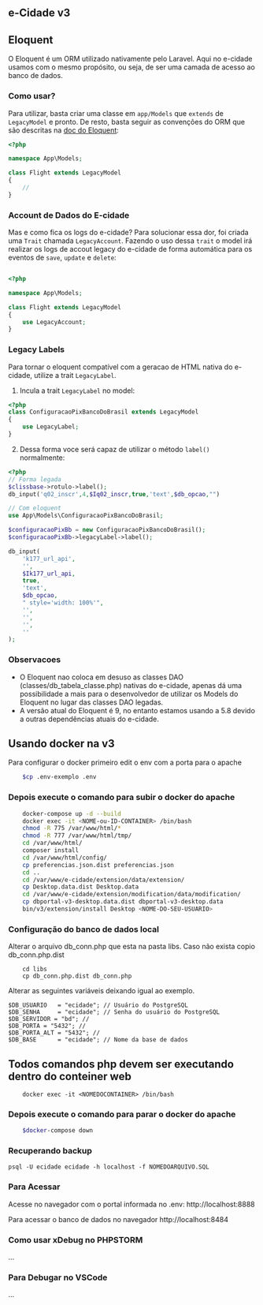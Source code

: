 ## e-Cidade v3
## Eloquent
O Eloquent é um ORM utilizado nativamente pelo Laravel. Aqui no e-cidade usamos com o mesmo propósito, ou seja, de ser uma camada de acesso ao banco de dados.
### Como usar?

Para utilizar, basta criar uma classe em `app/Models` que `extends` de `LegacyModel` e pronto. De resto, basta seguir as convenções do ORM que são descritas na [doc do Eloquent](https://laravel.com/docs/5.8/eloquent):

```php
<?php

namespace App\Models;

class Flight extends LegacyModel
{
    //
}

```

### Account de Dados do E-cidade
Mas e como fica os logs do e-cidade? Para solucionar essa dor, foi criada uma `Trait` chamada `LegacyAccount`. Fazendo o uso dessa `trait` o model irá realizar os logs de accout legacy do e-cidade de forma automática para os eventos de `save`, `update` e `delete`:

```php

<?php

namespace App\Models;

class Flight extends LegacyModel
{
    use LegacyAccount;
}
```

### Legacy Labels
Para tornar o eloquent compatível com a geracao de HTML nativa do e-cidade, utilize a trait `LegacyLabel`.

1. Incula a trait `LegacyLabel` no model:

```php
<?php
class ConfiguracaoPixBancoDoBrasil extends LegacyModel
{
    use LegacyLabel;
}
```
2. Dessa forma voce será capaz de utilizar o método `label()` normalmente:

```php
<?php
// Forma legada
$clissbase->rotulo->label();
db_input('q02_inscr',4,$Iq02_inscr,true,'text',$db_opcao,"")

// Com eloquent
use App\Models\ConfiguracaoPixBancoDoBrasil;

$configuracaoPixBb = new ConfiguracaoPixBancoDoBrasil();
$configuracaoPixBb->legacyLabel->label();

db_input(
    'k177_url_api',
    '',
    $Ik177_url_api,
    true,
    'text',
    $db_opcao,
    " style='width: 100%'",
    '',
    '',
    '',
    ''
);
```

### Observacoes
- O Eloquent nao coloca em desuso as classes DAO (classes/db_tabela_classe.php) nativas do e-cidade, apenas dá uma possibilidade a mais para o desenvolvedor de utilizar os Models do Eloquent no lugar das classes DAO legadas.
- A versão atual do Eloquent é 9, no entanto estamos usando a 5.8 devido a outras dependências atuais do e-cidade.


## Usando docker na v3
Para configurar o docker primeiro edit o env com a porta para
o apache
```bash
    $cp .env-exemplo .env
```

### Depois execute o comando para subir o docker do apache
```bash
    docker-compose up -d --build
    docker exec -it <NOME-ou-ID-CONTAINER> /bin/bash
    chmod -R 775 /var/www/html/*
    chmod -R 777 /var/www/html/tmp/
    cd /var/www/html/
    composer install
    cd /var/www/html/config/
    cp preferencias.json.dist preferencias.json
    cd ..
    cd /var/www/e-cidade/extension/data/extension/
    cp Desktop.data.dist Desktop.data  
    cd /var/www/e-cidade/extension/modification/data/modification/
    cp dbportal-v3-desktop.data.dist dbportal-v3-desktop.data
    bin/v3/extension/install Desktop <NOME-DO-SEU-USUARIO>
```

### Configuração do banco de dados local

Alterar o arquivo db_conn.php que esta na pasta libs. Caso não exista copio db_conn.php.dist 
```
    cd libs
    cp db_conn.php.dist db_conn.php
```
Alterar as seguintes variáveis deixando igual ao exemplo.

    $DB_USUARIO   = "ecidade"; // Usuário do PostgreSQL 
    $DB_SENHA     = "ecidade"; // Senha do usuário do PostgreSQL 
    $DB_SERVIDOR = "bd"; // 
    $DB_PORTA = "5432"; //
    $DB_PORTA_ALT = "5432"; //
    $DB_BASE      = "ecidade"; // Nome da base de dados

## Todos comandos php devem ser executando dentro do conteiner web
```
    docker exec -it <NOMEDOCONTAINER> /bin/bash
```
### Depois execute o comando para parar o docker do apache
```bash
    $docker-compose down
```

### Recuperando backup 

    psql -U ecidade ecidade -h localhost -f NOMEDOARQUIVO.SQL

### Para Acessar
Acesse no navegador com o portal informada no .env: http://localhost:8888

Para acessar o banco de dados no navegador http://localhost:8484

### Como usar xDebug no PHPSTORM

...

### Para Debugar no VSCode

...

